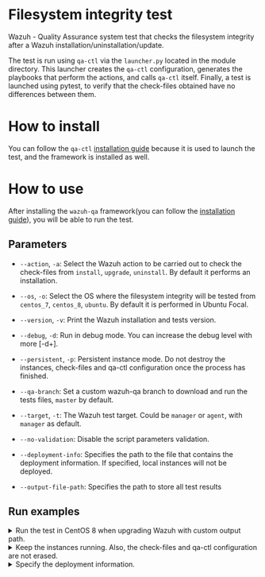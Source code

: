 # Filesystem integrity test
Wazuh - Quality Assurance system test that checks the filesystem integrity after a Wazuh installation/uninstallation/update.

The test is run using `qa-ctl` via the `launcher.py` located in the module directory. This launcher creates the `qa-ctl`
configuration, generates the playbooks that perform the actions, and calls `qa-ctl` itself. Finally, a test is launched
using pytest, to verify that the check-files obtained have no differences between them.   

# How to install

You can follow the `qa-ctl` [installation guide](https://github.com/wazuh/wazuh-qa/wiki/QACTL-tool-installation-guide)
because it is used to launch the test, and the framework is installed as well.

# How to use

After installing the `wazuh-qa` framework(you can follow the [installation guide](#how-to-install)), you will be able to run the test.

## Parameters

- `--action`, `-a`: Select the Wazuh action to be carried out to check the check-files from `install`, `upgrade`, `uninstall`.
    By default it performs an installation.

- `--os`, `-o`: Select the OS where the filesystem integrity will be tested from `centos_7`, `centos_8`, `ubuntu`.
    By default it is performed in Ubuntu Focal.

- `--version`, `-v`: Print the Wazuh installation and tests version.

- `--debug`, `-d`: Run in debug mode. You can increase the debug level with more [-d+].

- `--persistent`, `-p`: Persistent instance mode. Do not destroy the instances, check-files and qa-ctl configuration
    once the process has finished.

- `--qa-branch`: Set a custom wazuh-qa branch to download and run the tests files, `master` by default.

- `--target`, `-t`: The Wazuh test target. Could be `manager` or `agent`, with `manager` as default.

- `--no-validation`: Disable the script parameters validation.

- `--deployment-info`: Specifies the path to the file that contains the deployment information. If specified, local instances will not be deployed.

- `--output-file-path`: Specifies the path to store all test results


## Run examples

<details>
<summary>Run the test in CentOS 8 when upgrading Wazuh with custom output path.</summary>

```bash
python3 launcher.py -o centos_8 -a upgrade --output-file-path /tmp/syscheck/ubuntu/uninstall 
```

</details>

<details>
<summary>Keep the instances running. Also, the check-files and qa-ctl configuration are not erased.</summary>

```bash
python3 launcher.py -p
```

</details>

<details>
<summary>Specify the deployment information.</summary>

```bash
python3 launcher.py --deployment-info /tmp/wazuh_check_files/check_files_config_1641812606_893604.yaml
```

</details>